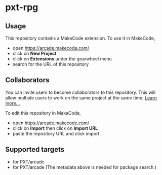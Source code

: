 # pxt-rpg



## Usage

This repository contains a MakeCode extension. To use it in MakeCode,

* open https://arcade.makecode.com/
* click on **New Project**
* click on **Extensions** under the gearwheel menu
* search for the URL of this repository

## Collaborators

You can invite users to become collaborators to this repository. This will allow multiple users to work on the same project at the same time.
[Learn more...](https://help.github.com/en/articles/inviting-collaborators-to-a-personal-repository)

To edit this repository in MakeCode,

* open https://arcade.makecode.com/
* click on **Import** then click on **Import URL**
* paste the repository URL and click import

## Supported targets

* for PXT/arcade
* for PXT/arcade
(The metadata above is needed for package search.)

